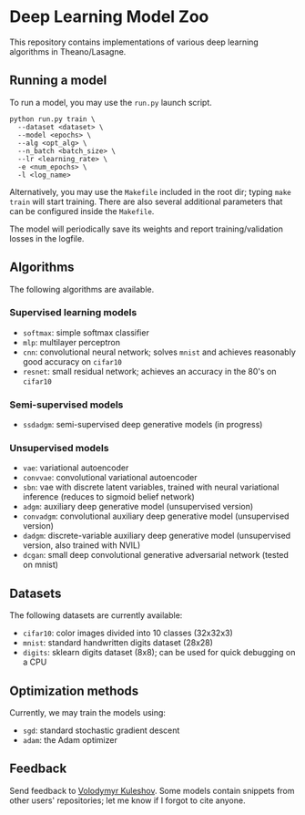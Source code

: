 Deep Learning Model Zoo
=======================

This repository contains implementations of various deep learning algorithms in Theano/Lasagne.

## Running a model

To run a model, you may use the `run.py` launch script.

```
python run.py train \
  --dataset <dataset> \
  --model <epochs> \
  --alg <opt_alg> \
  --n_batch <batch_size> \
  --lr <learning_rate> \
  -e <num_epochs> \
  -l <log_name>
```

Alternatively, you may use the `Makefile` included in the root dir; typing `make train` will start training. There are also several additional parameters that can be configured inside the `Makefile`.

The model will periodically save its weights and report training/validation losses in the logfile.

## Algorithms

The following algorithms are available.

### Supervised learning models

* `softmax`: simple softmax classifier
* `mlp`: multilayer perceptron
* `cnn`: convolutional neural network; solves `mnist` and achieves reasonably good accuracy on `cifar10`
* `resnet`: small residual network; achieves an accuracy in the 80's on `cifar10`

### Semi-supervised models

* `ssdadgm`: semi-supervised deep generative models (in progress)

### Unsupervised models

* `vae`: variational autoencoder
* `convvae`: convolutional variational autoencoder
* `sbn`: vae with discrete latent variables, trained with neural variational inference (reduces to sigmoid belief network)
* `adgm`: auxiliary deep generative model (unsupervised version)
* `convadgm`: convolutional auxiliary deep generative model (unsupervised version)
* `dadgm`: discrete-variable auxiliary deep generative model (unsupervised version, also trained with NVIL)
* `dcgan`: small deep convolutional generative adversarial network (tested on mnist)

## Datasets

The following datasets are currently available:

* `cifar10`: color images divided into 10 classes (32x32x3)
* `mnist`: standard handwritten digits dataset (28x28)
* `digits`: sklearn digits dataset (8x8); can be used for quick debugging on a CPU

## Optimization methods

Currently, we may train the models using:

* `sgd`: standard stochastic gradient descent
* `adam`: the Adam optimizer

## Feedback

Send feedback to [Volodymyr Kuleshov](http://www.stanford.edu/~kuleshov). Some models contain snippets from other users' repositories; let me know if I forgot to cite anyone.
